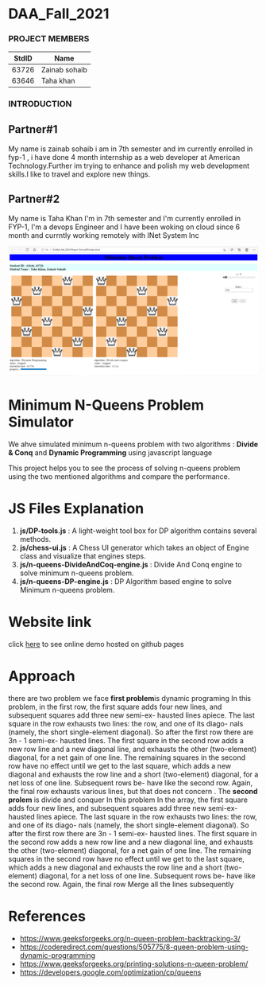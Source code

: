 # DAA_Fall_2021
### PROJECT MEMBERS
StdID | Name
------------ | -------------
63726 | Zainab sohaib
63646 | Taha khan
### INTRODUCTION
## Partner#1
My name is zainab sohaib i am in 7th semester and im currently enrolled in fyp-1 , i have done 4 month internship as a web developer at American Technology.Further im trying to enhance and polish my web development skills.I like to travel and explore new things.
## Partner#2
My name is Taha Khan I'm in 7th semester and I'm currently enrolled in FYP-1, I'm a devops Engineer and I have been woking on cloud since 6 month and currntly working remotely with INet System Inc

![Demo](demo.PNG "demo")

# Minimum N-Queens Problem Simulator
We ahve  simulated minimum n-queens problem with two algorithms : **Divide & Conq** and **Dynamic Programming** using javascript language

This project helps you to see the process of solving n-queens problem using the two mentioned algorithms and compare the performance.

# JS Files Explanation
1. **js/DP-tools.js** : A light-weight tool box for DP algorithm contains several methods.
2. **js/chess-ui.js** : A Chess UI generator which takes an object of Engine class and visualize that engines steps.
3. **js/n-queens-DivideAndCoq-engine.js** : Divide And Conq engine to solve minimum n-queens problem.
4. **js/n-queens-DP-engine.js** : DP Algorithm based engine to solve Minimum n-queens problem.
# Website link
click [here](https://scintelligencia.com/taha/) to see online demo hosted on github pages

# Approach
there are two problem we face **first problem**is dynamic programing In this problem, in the
first row, the first square adds four new lines, and 
subsequent squares add three new semi-ex-
hausted lines apiece. The last square in the row 
exhausts two lines: the row, and one of its diago-
nals (namely, the short single-element diagonal). 
So after the first row there are 3n - 1 semi-ex-
hausted lines. The first square in the second row 
adds a new row line and a new diagonal line, and 
exhausts the other (two-element) diagonal, for a 
net gain of one line. The remaining squares in the 
second row have no effect until we get to the last 
square, which adds a new diagonal and exhausts 
the row line and a short (two-element) diagonal, 
for a net loss of one line. Subsequent rows be-
have like the second row. Again, the final row 
exhausts various lines, but that does not concern . 
The **second prolem** is divide and conquer In this problem 
In the 
array, the first square adds four new lines, and 
subsequent squares add three new semi-ex-
hausted lines apiece. The last square in the row 
exhausts two lines: the row, and one of its diago-
nals (namely, the short single-element diagonal). 
So after the first row there are 3n - 1 semi-ex-
hausted lines. The first square in the second row 
adds a new row line and a new diagonal line, and 
exhausts the other (two-element) diagonal, for a 
net gain of one line. The remaining squares in the 
second row have no effect until we get to the last 
square, which adds a new diagonal and exhausts 
the row line and a short (two-element) diagonal, 
for a net loss of one line. Subsequent rows be-
have like the second row. Again, the final row 
Merge all the lines subsequently

# References
* https://www.geeksforgeeks.org/n-queen-problem-backtracking-3/
* https://coderedirect.com/questions/505775/8-queen-problem-using-dynamic-programming
* https://www.geeksforgeeks.org/printing-solutions-n-queen-problem/
* https://developers.google.com/optimization/cp/queens
